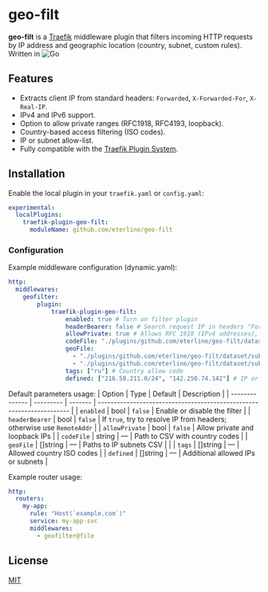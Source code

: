 # geo-filt

**geo-filt** is a [Traefik](https://traefik.io/) middleware plugin that filters incoming HTTP requests by IP address and geographic location (country, subnet, custom rules). Written in ![Go](https://img.shields.io/badge/go-%2300ADD8.svg?style=for-the-badge&logo=go&logoColor=white)

## Features

- Extracts client IP from standard headers: `Forwarded`, `X-Forwarded-For`, `X-Real-IP`.
- IPv4 and IPv6 support.
- Option to allow private ranges (RFC1918, RFC4193, loopback).
- Country-based access filtering (ISO codes).
- IP or subnet allow-list.
- Fully compatible with the [Traefik Plugin System](https://doc.traefik.io/traefik/plugins/overview/).

## Installation

Enable the local plugin in your `traefik.yaml` or `config.yaml`:

```yaml
experimental:
  localPlugins:
    traefik-plugin-geo-filt:
      moduleName: github.com/eterline/geo-filt
```

### Configuration

Example middleware configuration (dynamic.yaml):

```yaml
http:
  middlewares:
    geofilter:
        plugin:
            traefik-plugin-geo-filt:
                enabled: true # Turn on filter plugin
                headerBearer: false # Search request IP in headers "Forwarded", "X-Forwarded-For", "X-Real-IP"
                allowPrivate: true # Allows RFC 1918 (IPv4 addresses), RFC 4193 (IPv6 addresses) and loopback IPs
                codeFile: "./plugins/github.com/eterline/geo-filt/dataset/locations.csv"
                geoFile: 
                  - "./plugins/github.com/eterline/geo-filt/dataset/subnets_ipv4.csv"
                  - "./plugins/github.com/eterline/geo-filt/dataset/subnets_ipv6.csv"
                tags: ["ru"] # Country allow code
                defined: ["216.58.211.0/24", "142.250.74.142"] # IP or subnet allow

```

Default parameters usage:
| Option         | Type      | Default | Description                                                           |
| -------------- | --------- | ------- | --------------------------------------------------------------------- |
| `enabled`      | bool      | `false` | Enable or disable the filter                                          |
| `headerBearer` | bool      | `false` | If `true`, try to resolve IP from headers; otherwise use `RemoteAddr` |
| `allowPrivate` | bool      | `false` | Allow private and loopback IPs                                        |
| `codeFile`     | string    | —       | Path to CSV with country codes                                        |
| `geoFile`      | \[]string | —       | Paths to IP subnets CSV                                              |                                      |
| `tags`         | \[]string | —       | Allowed country ISO codes                                             |
| `defined`      | \[]string | —       | Additional allowed IPs or subnets                                     |

Example router usage:
```yaml
http:
  routers:
    my-app:
      rule: "Host(`example.com`)"
      service: my-app-svc
      middlewares:
        - geofilter@file
```

## License

[MIT](https://choosealicense.com/licenses/mit/)